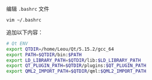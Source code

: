编辑 `.bashrc` 文件

```bash
vim ~/.bashrc
```

追加以下内容：
```bash
# Qt ENV
export QTDIR=/home/Leou/Qt/5.15.2/gcc_64
export PATH=$QTDIR/bin:$PATH
export LD_LIBRARY_PATH=$QTDIR/lib:$LD_LIBRARY_PATH
export QT_PLUGIN_PATH=$QTDIR/plugins:$QT_PLUGIN_PATH
export QML2_IMPORT_PATH=$QTDIR/qml:$QML2_IMPORT_PATH
```